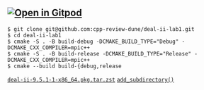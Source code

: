 ## [![Open in Gitpod](https://gitpod.io/button/open-in-gitpod.svg)](https://gitpod.io/#/https://github.com/cpp-review-dune/deal-ii-lab1)

```console
$ git clone git@github.com:cpp-review-dune/deal-ii-lab1.git
$ cd deal-ii-lab1
$ cmake -S . -B build-debug -DCMAKE_BUILD_TYPE="Debug" -DCMAKE_CXX_COMPILER=mpic++
$ cmake -S . -B build-release -DCMAKE_BUILD_TYPE="Release" -DCMAKE_CXX_COMPILER=mpic++
$ cmake --build build-{debug,release
```

[`deal-ii-9.5.1-1-x86_64.pkg.tar.zst`](https://github.com/carlosal1015/aur/releases/download/2023-12-27/deal-ii-9.5.1-1-x86_64.pkg.tar.zst)
[`add_subdirectory()`](https://cmake.org/cmake/help/v3.28/command/add_subdirectory.html)
